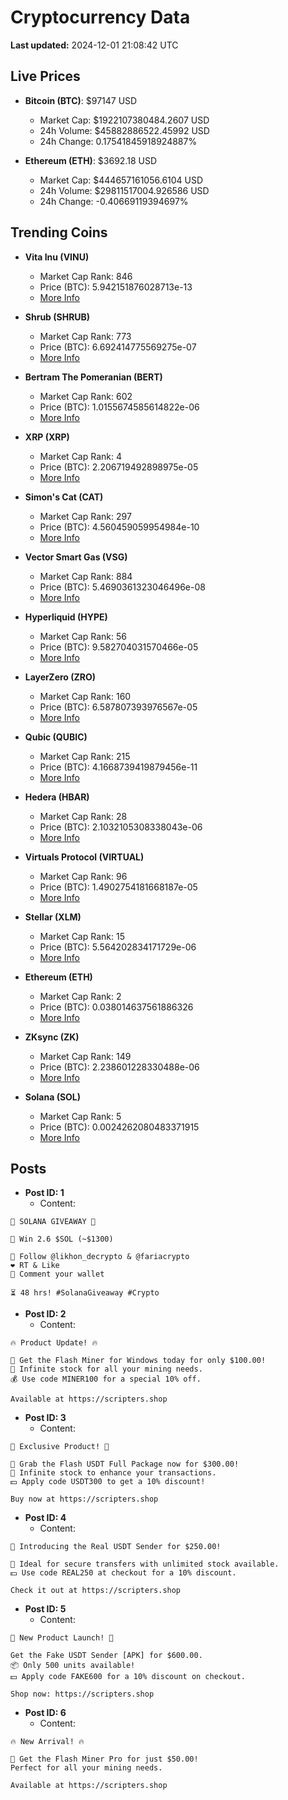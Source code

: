 # Cryptocurrency Data

**Last updated:** 2024-12-01 21:08:42 UTC

## Live Prices
- **Bitcoin (BTC)**: $97147 USD
  - Market Cap: $1922107380484.2607 USD
  - 24h Volume: $45882886522.45992 USD
  - 24h Change: 0.17541845918924887%

- **Ethereum (ETH)**: $3692.18 USD
  - Market Cap: $444657161056.6104 USD
  - 24h Volume: $29811517004.926586 USD
  - 24h Change: -0.40669119394697%

## Trending Coins
- **Vita Inu (VINU)**
  - Market Cap Rank: 846
  - Price (BTC): 5.942151876028713e-13
  - [More Info](https://www.coingecko.com/en/coins/vita-inu)

- **Shrub (SHRUB)**
  - Market Cap Rank: 773
  - Price (BTC): 6.692414775569275e-07
  - [More Info](https://www.coingecko.com/en/coins/shrub)

- **Bertram The Pomeranian (BERT)**
  - Market Cap Rank: 602
  - Price (BTC): 1.0155674585614822e-06
  - [More Info](https://www.coingecko.com/en/coins/bertram-the-pomeranian)

- **XRP (XRP)**
  - Market Cap Rank: 4
  - Price (BTC): 2.206719492898975e-05
  - [More Info](https://www.coingecko.com/en/coins/xrp)

- **Simon's Cat (CAT)**
  - Market Cap Rank: 297
  - Price (BTC): 4.560459059954984e-10
  - [More Info](https://www.coingecko.com/en/coins/simons-cat)

- **Vector Smart Gas (VSG)**
  - Market Cap Rank: 884
  - Price (BTC): 5.4690361323046496e-08
  - [More Info](https://www.coingecko.com/en/coins/vector-smart-gas)

- **Hyperliquid (HYPE)**
  - Market Cap Rank: 56
  - Price (BTC): 9.582704031570466e-05
  - [More Info](https://www.coingecko.com/en/coins/hyperliquid)

- **LayerZero (ZRO)**
  - Market Cap Rank: 160
  - Price (BTC): 6.587807393976567e-05
  - [More Info](https://www.coingecko.com/en/coins/layerzero)

- **Qubic (QUBIC)**
  - Market Cap Rank: 215
  - Price (BTC): 4.1668739419879456e-11
  - [More Info](https://www.coingecko.com/en/coins/qubic)

- **Hedera (HBAR)**
  - Market Cap Rank: 28
  - Price (BTC): 2.1032105308338043e-06
  - [More Info](https://www.coingecko.com/en/coins/hedera)

- **Virtuals Protocol (VIRTUAL)**
  - Market Cap Rank: 96
  - Price (BTC): 1.4902754181668187e-05
  - [More Info](https://www.coingecko.com/en/coins/virtual-protocol)

- **Stellar (XLM)**
  - Market Cap Rank: 15
  - Price (BTC): 5.564202834171729e-06
  - [More Info](https://www.coingecko.com/en/coins/stellar)

- **Ethereum (ETH)**
  - Market Cap Rank: 2
  - Price (BTC): 0.038014637561886326
  - [More Info](https://www.coingecko.com/en/coins/ethereum)

- **ZKsync (ZK)**
  - Market Cap Rank: 149
  - Price (BTC): 2.238601228330488e-06
  - [More Info](https://www.coingecko.com/en/coins/zksync)

- **Solana (SOL)**
  - Market Cap Rank: 5
  - Price (BTC): 0.0024262080483371915
  - [More Info](https://www.coingecko.com/en/coins/solana)

## Posts
- **Post ID: 1**
  - Content:
```
🚀 SOLANA GIVEAWAY 🚀

🎁 Win 2.6 $SOL (~$1300)

🤝 Follow @likhon_decrypto & @fariacrypto
❤️ RT & Like
💬 Comment your wallet

⏳ 48 hrs! #SolanaGiveaway #Crypto
```

- **Post ID: 2**
  - Content:
```
🔥 Product Update! 🔥

🚀 Get the Flash Miner for Windows today for only $100.00!
🔋 Infinite stock for all your mining needs.
💰 Use code MINER100 for a special 10% off.

Available at https://scripters.shop
```

- **Post ID: 3**
  - Content:
```
🎁 Exclusive Product! 🎁

💸 Grab the Flash USDT Full Package now for $300.00!
🎉 Infinite stock to enhance your transactions.
💵 Apply code USDT300 to get a 10% discount!

Buy now at https://scripters.shop
```

- **Post ID: 4**
  - Content:
```
💎 Introducing the Real USDT Sender for $250.00!

💼 Ideal for secure transfers with unlimited stock available.
💵 Use code REAL250 at checkout for a 10% discount.

Check it out at https://scripters.shop
```

- **Post ID: 5**
  - Content:
```
🚀 New Product Launch! 🚀

Get the Fake USDT Sender [APK] for $600.00.
📦 Only 500 units available!
💵 Apply code FAKE600 for a 10% discount on checkout.

Shop now: https://scripters.shop
```

- **Post ID: 6**
  - Content:
```
🔥 New Arrival! 🔥

💸 Get the Flash Miner Pro for just $50.00!
Perfect for all your mining needs.

Available at https://scripters.shop
```

